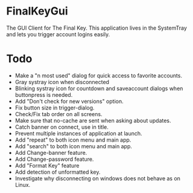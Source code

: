 FinalKeyGui
===========
The GUI Client for The Final Key.
This application lives in the SystemTray and lets you trigger account logins easily.

Todo
====
* Make a "n most used" dialog for quick access to favorite accounts.
* Gray systray icon when disconnected
* Blinking systray icon for countdown and saveaccount dialogs when buttonpress is needed.
* Add "Don't check for new versions" option.
* Fix button size in trigger-dialog.
* Check/Fix tab order on all screens.
* Make sure that no-cache are sent when asking about updates.
* Catch banner on connect, use in title.
* Prevent multiple instances of application at launch.
* Add "repeat" to both icon menu and main app.
* Add "search" to both icon menu and main app.
* Add Change-banner feature.
* Add Change-password feature.
* Add "Format Key" feature
* Add detection of unformatted key.
* Investigate why disconnecting on windows does not behave as on Linux.
